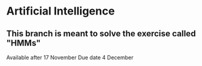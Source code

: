 # Artificial Intelligence

## This branch is meant to solve the exercise called "HMMs"

Available after 17 November
Due date 4 December
